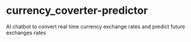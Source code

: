 # currency_coverter-predictor
AI chatbot to convert real time currency exchange rates and predict future exchanges rates

